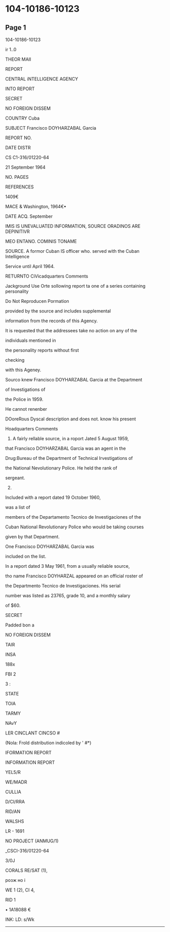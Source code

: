 # 104-10186-10123

## Page 1

104-10186-10123

ir 1..0

THEOR MAII

REPORT

CENTRAL iNTELLIGENCE AGENCY

INTO REPORT

SECRET

NO FOREIGN DISSEM

COUNTRY Cuba

SUBJECT Francisco DOYHARZABAL Garcia

REPORT NO.

DATE DISTR

CS C1-316/01220-64

21 September 1964

NO. PAGES

REFERENCES

1409€

MACE & Washington, 1964€•

DATE ACQ. September

IMIS IS UNEVALUATED INFORMATION, SOURCE ORADINOS ARE DEPINITIVR

MEO ENTANO. COMINIS TONAME

SOURCE. A formor Cuban IS officer who. served with the Cuban Intelligence

Service until April 1964.

RETURNTO CiVicadquarters Comments

Jackground Use Orte sollowing report ta one of a series containing personality

Do Not Reproducen Pormation

provided by the source and includes supplemental

information from the records of this Agency.

It is requested that the addressees take no action on any of the

individuals mentioned in

the personality reports without first

checking

with this Ageney.

Sourco knew Francisco DOYHARZABAL Garcia at the Department

of Investigations of

the Police in 1959.

He cannot renenber

DOoreRous Dyscal description and does not. know his present

Hoadquarters Comments

1. A fairly rellable source, in a roport Jated 5 August 1959,

that Francisco DOYHARZABAL Garcia was an agent in the

Drug:Bureau of the Department of Technical Irvestigations of

the National Nevolutionary Police. He held the rank of

sergeant.

2.

Included with a report dated 19 October 1960,

was a list of

members of the Departamento Tecnico de Investigaciones of the

Cuban National Revolutionary Police who would be taking courses

given by that Department.

One Francisco DOYHARZABAL Garcia was

included on the list.

In a report dated 3 May 1961, from a usually reliable source,

tho name Francisco DOYHARZAL appeared on an official roster of

the Departmento Tecnico de Investigaciones. His serial

number was listed as 23765, grade 10, and a monthly salary

of $60.

SECRET

Padded bon a

NO FOREIGN DISSEM

TAIR

INSA

188x

FBI 2

3 :

STATE

TOIA

TARMY

NAvY

LER CINCLANT CINCSO #

(Nola: Frold distribution indicoled by ' #*)

IFORMATION REPORT

INFORMATION REPORT

YEL5/R

WE/MADR

CULLIA

D/CI/RRA

RID/AN

WALSHS

LR - 1691

NO PROJECT (ANMUG/1)

_CSCI-316/01220-64

3/0J

CORALS RE/SAT (1),

розж но і

WE 1 (2), CI 4,

RID 1

• 1A18088 €

INK: LD: s/Wk

---

